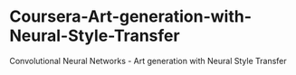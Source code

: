 # Coursera-Art-generation-with-Neural-Style-Transfer
Convolutional Neural Networks - Art generation with Neural Style Transfer
